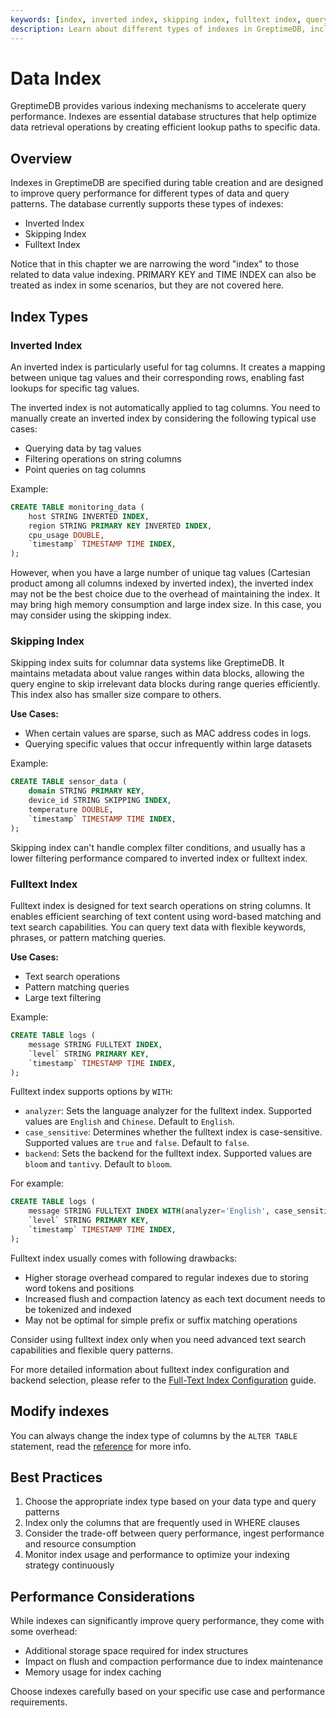 ```yaml
---
keywords: [index, inverted index, skipping index, fulltext index, query performance]
description: Learn about different types of indexes in GreptimeDB, including inverted index, skipping index, and fulltext index, and how to use them effectively to optimize query performance.
---
```


# Data Index

GreptimeDB provides various indexing mechanisms to accelerate query performance. Indexes are essential database structures that help optimize data retrieval operations by creating efficient lookup paths to specific data.

## Overview

Indexes in GreptimeDB are specified during table creation and are designed to improve query performance for different types of data and query patterns. The database currently supports these types of indexes:

- Inverted Index
- Skipping Index
- Fulltext Index

Notice that in this chapter we are narrowing the word "index" to those related to data value indexing. PRIMARY KEY and TIME INDEX can also be treated as index in some scenarios, but they are not covered here.

## Index Types

### Inverted Index

An inverted index is particularly useful for tag columns. It creates a mapping between unique tag values and their corresponding rows, enabling fast lookups for specific tag values.

The inverted index is not automatically applied to tag columns.
You need to manually create an inverted index by considering the following typical use cases:
- Querying data by tag values
- Filtering operations on string columns
- Point queries on tag columns

Example:
```sql
CREATE TABLE monitoring_data (
    host STRING INVERTED INDEX,
    region STRING PRIMARY KEY INVERTED INDEX,
    cpu_usage DOUBLE,
    `timestamp` TIMESTAMP TIME INDEX,
);
```

However, when you have a large number of unique tag values (Cartesian product among all columns indexed by inverted index), the inverted index may not be the best choice due to the overhead of maintaining the index. It may bring high memory consumption and large index size. In this case, you may consider using the skipping index.

### Skipping Index

Skipping index suits for columnar data systems like GreptimeDB. It maintains metadata about value ranges within data blocks, allowing the query engine to skip irrelevant data blocks during range queries efficiently. This index also has smaller size compare to others.

**Use Cases:**
- When certain values are sparse, such as MAC address codes in logs.
- Querying specific values that occur infrequently within large datasets

Example:
```sql
CREATE TABLE sensor_data (
    domain STRING PRIMARY KEY,
    device_id STRING SKIPPING INDEX,
    temperature DOUBLE,
    `timestamp` TIMESTAMP TIME INDEX,
);
```

Skipping index can't handle complex filter conditions, and usually has a lower filtering performance compared to inverted index or fulltext index.

### Fulltext Index

Fulltext index is designed for text search operations on string columns. It enables efficient searching of text content using word-based matching and text search capabilities. You can query text data with flexible keywords, phrases, or pattern matching queries.

**Use Cases:**
- Text search operations
- Pattern matching queries
- Large text filtering

Example:
```sql
CREATE TABLE logs (
    message STRING FULLTEXT INDEX,
    `level` STRING PRIMARY KEY,
    `timestamp` TIMESTAMP TIME INDEX,
);
```

Fulltext index supports options by `WITH`:
* `analyzer`: Sets the language analyzer for the fulltext index. Supported values are `English` and `Chinese`. Default to `English`.
* `case_sensitive`: Determines whether the fulltext index is case-sensitive. Supported values are `true` and `false`. Default to `false`.
* `backend`: Sets the backend for the fulltext index. Supported values are `bloom` and `tantivy`. Default to `bloom`.

For example:

```sql
CREATE TABLE logs (
    message STRING FULLTEXT INDEX WITH(analyzer='English', case_sensitive='true', backend='bloom'),
    `level` STRING PRIMARY KEY,
    `timestamp` TIMESTAMP TIME INDEX,
);
```

Fulltext index usually comes with following drawbacks:

- Higher storage overhead compared to regular indexes due to storing word tokens and positions
- Increased flush and compaction latency as each text document needs to be tokenized and indexed
- May not be optimal for simple prefix or suffix matching operations

Consider using fulltext index only when you need advanced text search capabilities and flexible query patterns.

For more detailed information about fulltext index configuration and backend selection, please refer to the [Full-Text Index Configuration](/user-guide/logs/fulltext-index-config) guide.

## Modify indexes

You can always change the index type of columns by the `ALTER TABLE` statement, read the [reference](/reference/sql/alter/#alter-table) for more info.

## Best Practices

1. Choose the appropriate index type based on your data type and query patterns
2. Index only the columns that are frequently used in WHERE clauses
3. Consider the trade-off between query performance, ingest performance and resource consumption
4. Monitor index usage and performance to optimize your indexing strategy continuously

## Performance Considerations

While indexes can significantly improve query performance, they come with some overhead:

- Additional storage space required for index structures
- Impact on flush and compaction performance due to index maintenance
- Memory usage for index caching

Choose indexes carefully based on your specific use case and performance requirements.
